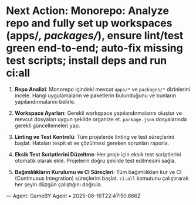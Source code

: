 # Next Action: Monorepo: Analyze repo and fully set up workspaces (apps/*, packages/*), ensure lint/test green end-to-end; auto-fix missing test scripts; install deps and run ci:all

1. **Repo Analizi**: Monorepo içindeki mevcut `apps/*` ve `packages/*` dizinlerini incele. Hangi uygulamaların ve paketlerin bulunduğunu ve bunların yapılandırmalarını belirle.

2. **Workspace Ayarları**: Gerekli workspace yapılandırmalarını oluştur ve mevcut dosyaları uygun şekilde organize et. `package.json` dosyalarında gerekli güncellemeleri yap.

3. **Linting ve Test Kontrolü**: Tüm projelerde linting ve test süreçlerini başlat. Hataları tespit et ve çözülmesi gereken sorunları raporla.

4. **Eksik Test Scriptlerini Düzeltme**: Her proje için eksik test scriptlerini otomatik olarak ekle. Projelerin doğru şekilde test edilmesini sağla.

5. **Bağımlılıkların Kurulumu ve CI Süreçleri**: Tüm bağımlılıkları kur ve CI (Continuous Integration) süreçlerini başlat. `ci:all` komutunu çalıştırarak her şeyin düzgün çalıştığını doğrula.

— Agent: GameBY Agent • 2025-08-16T22:47:50.866Z
